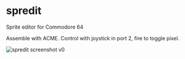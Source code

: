 # spredit
Sprite editor for Commodore 64

Assemble with ACME.
Control with joystick in port 2, fire to toggle pixel.

![spredit screenshot v0](https://i.imgur.com/LzgdSAh.png)
